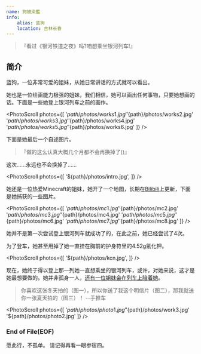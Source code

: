 ```yaml
---
name: 狗被染藍
info:
    alias: 蓝狗
    location: 吉林长春
---
```


>『看过《银河铁道之夜》吗?咱想乘坐银河列车!』

## 简介


蓝狗，一位非常可爱的姐妹，从她日常讲话的方式就可以看出。

她也是一位绘画能力极强的姐妹，我们相信，她可以画出任何事物，只要她想画的话。下面是一些她登上银河列车之前的画作。

<PhotoScroll photos={[
    '${path}/photos/works1.jpg'
    '${path}/photos/works2.jpg'
    '${path}/photos/works3.jpg'
    '${path}/photos/works4.jpg'
    '${path}/photos/works5.jpg'
    '${path}/photos/works6.jpg'
]} />

下面是她最后一个自述图片。

> 『做的这么认真大概几个月都不会再换掉了()』

这次......永远也不会换掉了......

<PhotoScroll photos={[ '${path}/photos/intro.jpg', ]} />

她还是一位热爱Minecraft的姐妹，她开了一个地图，长期在[Bilibili](https://space.bilibili.com/2119605209)上更新，下面是她捕获的一些图片。

<PhotoScroll photos={[
    '${path}/photos/mc1.jpg'
    '${path}/photos/mc2.jpg'
    '${path}/photos/mc3.jpg'
    '${path}/photos/mc4.jpg'
    '${path}/photos/mc5.jpg'
    '${path}/photos/mc6.jpg'
    '${path}/photos/mc7.jpg'
    '${path}/photos/mc8.jpg'
]} />


她并不是第一次尝试登上银河列车就成功了的，在此之前，她已经尝试了4次。

为了登车，她甚至用掉了她一直挂在胸前的护身符里的4.52g氰化钾。

<PhotoScroll photos={[ '${path}/photos/kcn.jpg', ]} />

现在，她终于得以登上那一列她一直想乘坐的银河列车，或许，对她来说，这才是她最想要做的。她并非孤身一人，[还有一位姐妹会在列车上陪着她](https://www.one-among.us/profile/Anilovr)。

> 你喜欢这张冬天拍的（图一），所以你送了我这个明信片（图二），那我就送你一张夏天拍的（图三）！ --手推车

<PhotoScroll photos={[
    '${path}/photos/photo1.jpg'
    '${path}/photos/work3.jpg'
    '${path}/photos/photo2.jpg'
]} />

### End of File(EOF)

愿此行，不孤单。
请记得再看一眼参宿四。
